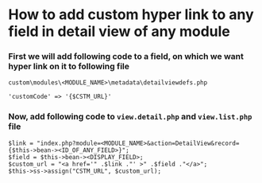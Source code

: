 # How to add custom hyper link to any field in detail view of any module

### First we will add following code to a field, on which we want hyper link on it to following file

    custom\modules\<MODULE_NAME>\metadata\detailviewdefs.php

    'customCode' => '{$CSTM_URL}'

### Now, add following code to `view.detail.php` and `view.list.php` file

    $link = "index.php?module=<MODULE_NAME>&action=DetailView&record={$this->bean-><ID_OF_ANY_FIELD>}";
    $field = $this->bean-><DISPLAY_FIELD>;
    $custom_url = "<a href='" .$link ."' >" .$field ."</a>";
    $this->ss->assign("CSTM_URL", $custom_url);

